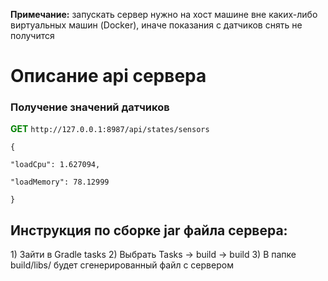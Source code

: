<b>Примечание:</b> запускать сервер нужно
на хост машине вне каких-либо виртуальных машин (Docker),
иначе показания с датчиков снять не получится

<h1>Описание api сервера</h1>

<h3>Получение значений датчиков</h3>
<font color=green><b>GET</font></b>  <code>http://127.0.0.1:8987/api/states/sensors </code>
<br>
<code>
{                       <br>
"loadCpu": 1.627094,    <br>
"loadMemory": 78.12999  <br>
}
</code>


<h2>Инструкция по сборке jar файла сервера:</h2>
1) Зайти в Gradle tasks
2) Выбрать Tasks -> build -> build
3) В папке build/libs/ будет сгенерированный файл с сервером